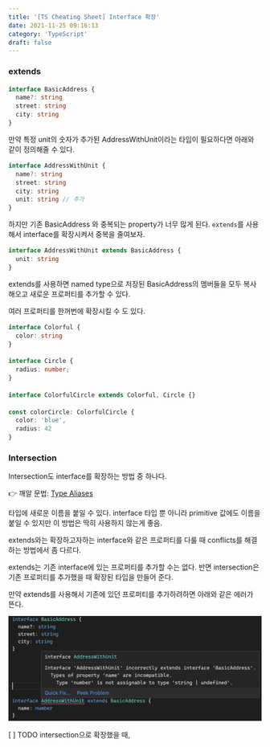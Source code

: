 ```yaml
---
title: '[TS Cheating Sheet] Interface 확장'
date: 2021-11-25 09:16:13
category: 'TypeScript'
draft: false
---
```


### extends

```ts
interface BasicAddress {
  name?: string
  street: string
  city: string
}
```

만약 특정 unit의 숫자가 추가된 AddressWithUnit이라는 타입이 필요하다면 아래와 같이 정의해줄 수 있다.

```ts
interface AddressWithUnit {
  name?: string
  street: string
  city: string
  unit: string // 추가
}
```

하지만 기존 BasicAddress 와 중복되는 property가 너무 많게 된다. `extends`를 사용해서 interface를 확장시켜서 중복을 줄여보자.

```ts
interface AddressWithUnit extends BasicAddress {
  unit: string
}
```

extends를 사용하면 named type으로 저장된 BasicAddress의 멤버들을 모두 복사해오고 새로운 프로퍼티를 추가할 수 있다.

여러 프로퍼티를 한꺼번에 확장시킬 수 도 있다.

```ts
interface Colorful {
  color: string
}

interface Circle {
  radius: number;
}

interface ColorfulCircle extends Colorful, Circle {}

const colorCircle: ColorfulCircle {
  color: 'blue',
  radius: 42
}
```

### Intersection

Intersection도 interface를 확장하는 방법 중 하나다.

👉 깨알 문법: [Type Aliases](https://www.typescriptlang.org/docs/handbook/advanced-types.html#type-aliases)

타입에 새로운 이름을 붙일 수 있다. interface 타입 뿐 아니라 primitive 값에도 이름을 붙일 수 있지만 이 방법은 딱히 사용하지 않는게 좋음.

extends와는 확장하고자하는 interface와 같은 프로퍼티를 다룰 때 conflicts를 해결하는 방법에서 좀 다르다.

extends는 기존 interface에 있는 프로퍼티를 추가할 수는 없다. 반면 intersection은 기존 프로퍼티를 추가했을 때 확장된 타입을 만들어 준다.

만약 extends를 사용해서 기존에 있던 프로퍼티를 추가하려하면 아래와 같은 에러가 뜬다.

![](./images/interface-conflicts.png)

[ ] TODO
intersection으로 확장했을 때,
